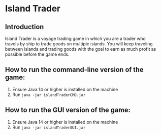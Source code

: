 # Island Trader

## Introduction
Island Trader is a voyage trading game in which you are a trader who travels by ship to trade goods on multiple islands. You will keep traveling between islands and trading goods with the goal to earn as much profit as possible before the game ends.

## How to run the command-line version of the game:

1. Ensure Java 14 or higher is installed on the machine
2. Run <code>java -jar islandTraderCMD.jar</code>

## How to run the GUI version of the game:

1. Ensure Java 14 or higher is installed on the machine
2. Run <code>java -jar islandTraderGUI.jar</code>